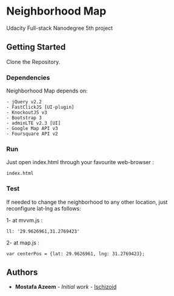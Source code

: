 # Neighborhood Map

Udacity Full-stack Nanodegree 5th project


## Getting Started

Clone the Repository.


### Dependencies

Neighborhood Map depends on:
```
- jQuery v2.2
- FastClickJS [UI-plugin]
- KnockoutJS v3
- Bootstrap 3
- adminLTE v2.3 [UI]
- Google Map API v3
- Foursquare API v2
```

### Run

Just open index.html through your favourite web-browser :
```
index.html
```

### Test

If needed to change the neighborhood to any other location,
just reconfigure lat-lng as follows:


1- at mvvm.js :
```
ll: '29.9626961,31.2769423'

```

2- at map.js :
```
var centerPos = {lat: 29.9626961, lng: 31.2769423};

```

## Authors

* **Mostafa Azeem** - *Initial work* - [Ischizoid](https://github.com/ischizoid/)
